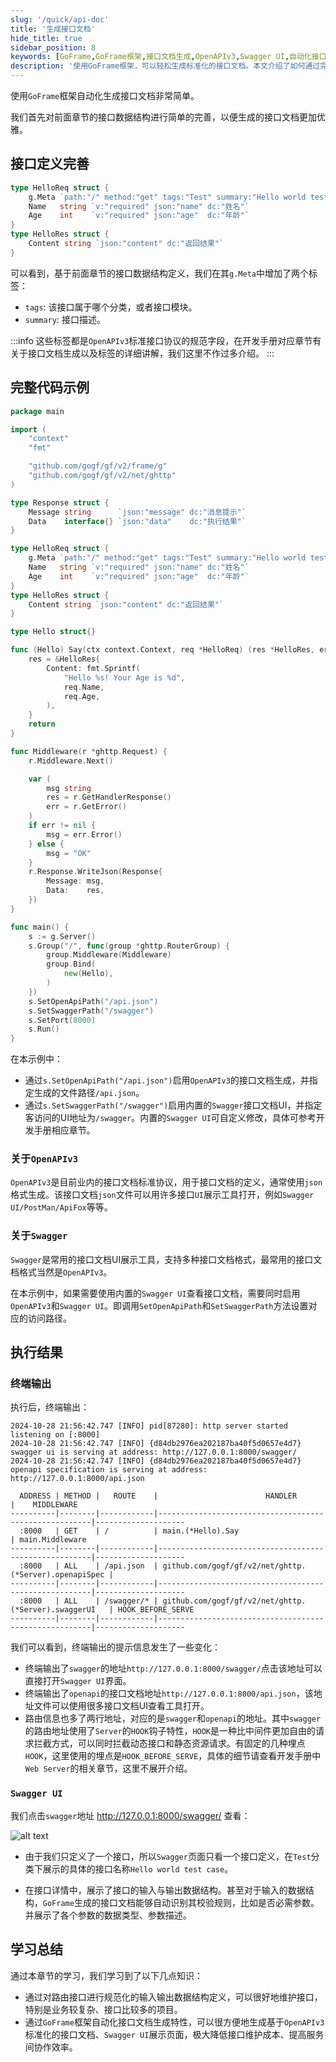 ```yaml
---
slug: '/quick/api-doc'
title: '生成接口文档'
hide_title: true
sidebar_position: 8
keywords: [GoFrame,GoFrame框架,接口文档生成,OpenAPIv3,Swagger UI,自动化接口文档,接口数据结构,GoFrame教程,web开发,API文档]
description: '使用GoFrame框架，可以轻松生成标准化的接口文档。本文介绍了如何通过完善接口定义，结合OpenAPIv3协议和Swagger UI，自动生成和展示接口文档。在代码示例中详细讲解了接口的数据结构定义、路由中间件的设置以及如何使用GoFrame框架特性优化接口文档生成过程。'
---
```


使用`GoFrame`框架自动化生成接口文档非常简单。

我们首先对前面章节的接口数据结构进行简单的完善，以便生成的接口文档更加优雅。

## 接口定义完善

```go
type HelloReq struct {
    g.Meta `path:"/" method:"get" tags:"Test" summary:"Hello world test case"`
    Name   string `v:"required" json:"name" dc:"姓名"`
    Age    int    `v:"required" json:"age"  dc:"年龄"`
}
type HelloRes struct {
    Content string `json:"content" dc:"返回结果"`
}
```

可以看到，基于前面章节的接口数据结构定义，我们在其`g.Meta`中增加了两个标签：
- `tags`: 该接口属于哪个分类，或者接口模块。
- `summary`: 接口描述。

:::info
这些标签都是`OpenAPIv3`标准接口协议的规范字段，在开发手册对应章节有关于接口文档生成以及标签的详细讲解，我们这里不作过多介绍。
:::

## 完整代码示例

```go title="main.go"
package main

import (
    "context"
    "fmt"

    "github.com/gogf/gf/v2/frame/g"
    "github.com/gogf/gf/v2/net/ghttp"
)

type Response struct {
    Message string      `json:"message" dc:"消息提示"`
    Data    interface{} `json:"data"    dc:"执行结果"`
}

type HelloReq struct {
    g.Meta `path:"/" method:"get" tags:"Test" summary:"Hello world test case"`
    Name   string `v:"required" json:"name" dc:"姓名"`
    Age    int    `v:"required" json:"age"  dc:"年龄"`
}
type HelloRes struct {
    Content string `json:"content" dc:"返回结果"`
}

type Hello struct{}

func (Hello) Say(ctx context.Context, req *HelloReq) (res *HelloRes, err error) {
    res = &HelloRes{
        Content: fmt.Sprintf(
            "Hello %s! Your Age is %d",
            req.Name,
            req.Age,
        ),
    }
    return
}

func Middleware(r *ghttp.Request) {
    r.Middleware.Next()

    var (
        msg string
        res = r.GetHandlerResponse()
        err = r.GetError()
    )
    if err != nil {
        msg = err.Error()
    } else {
        msg = "OK"
    }
    r.Response.WriteJson(Response{
        Message: msg,
        Data:    res,
    })
}

func main() {
    s := g.Server()
    s.Group("/", func(group *ghttp.RouterGroup) {
        group.Middleware(Middleware)
        group.Bind(
            new(Hello),
        )
    })
    s.SetOpenApiPath("/api.json")
    s.SetSwaggerPath("/swagger")
    s.SetPort(8000)
    s.Run()
}
```
在本示例中：
- 通过`s.SetOpenApiPath("/api.json")`启用`OpenAPIv3`的接口文档生成，并指定生成的文件路径`/api.json`。
- 通过`s.SetSwaggerPath("/swagger")`启用内置的`Swagger`接口文档UI，并指定客访问的UI地址为`/swagger`。内置的`Swagger UI`可自定义修改，具体可参考开发手册相应章节。

### 关于`OpenAPIv3`

`OpenAPIv3`是目前业内的接口文档标准协议，用于接口文档的定义，通常使用`json`格式生成。该接口文档`json`文件可以用许多接口`UI`展示工具打开，例如`Swagger UI/PostMan/ApiFox`等等。

### 关于`Swagger`

`Swagger`是常用的接口文档UI展示工具，支持多种接口文档格式，最常用的接口文档格式当然是`OpenAPIv3`。

在本示例中，如果需要使用内置的`Swagger UI`查看接口文档，需要同时启用`OpenAPIv3`和`Swagger UI`。即调用`SetOpenApiPath`和`SetSwaggerPath`方法设置对应的访问路径。

## 执行结果


### 终端输出

执行后，终端输出：
```text
2024-10-28 21:56:42.747 [INFO] pid[87280]: http server started listening on [:8000]
2024-10-28 21:56:42.747 [INFO] {d84db2976ea202187ba40f5d0657e4d7} swagger ui is serving at address: http://127.0.0.1:8000/swagger/
2024-10-28 21:56:42.747 [INFO] {d84db2976ea202187ba40f5d0657e4d7} openapi specification is serving at address: http://127.0.0.1:8000/api.json

  ADDRESS | METHOD |   ROUTE    |                        HANDLER                        |    MIDDLEWARE      
----------|--------|------------|-------------------------------------------------------|--------------------
  :8000   | GET    | /          | main.(*Hello).Say                                     | main.Middleware    
----------|--------|------------|-------------------------------------------------------|--------------------
  :8000   | ALL    | /api.json  | github.com/gogf/gf/v2/net/ghttp.(*Server).openapiSpec |                    
----------|--------|------------|-------------------------------------------------------|--------------------
  :8000   | ALL    | /swagger/* | github.com/gogf/gf/v2/net/ghttp.(*Server).swaggerUI   | HOOK_BEFORE_SERVE  
----------|--------|------------|-------------------------------------------------------|--------------------
```

我们可以看到，终端输出的提示信息发生了一些变化：
- 终端输出了`swagger`的地址`http://127.0.0.1:8000/swagger/`点击该地址可以直接打开`Swagger UI`界面。
- 终端输出了`openapi`的接口文档地址`http://127.0.0.1:8000/api.json`，该地址文件可以使用很多接口文档UI查看工具打开。
- 路由信息也多了两行地址，对应的是`swagger`和`openapi`的地址。其中`swagger`的路由地址使用了`Server`的`HOOK`钩子特性，`HOOK`是一种比中间件更加自由的请求拦截方式，可以同时拦截动态接口和静态资源请求。有固定的几种埋点`HOOK`，这里使用的埋点是`HOOK_BEFORE_SERVE`，具体的细节请查看开发手册中`Web Server`的相关章节，这里不展开介绍。

### `Swagger UI`

我们点击`swagger`地址 http://127.0.0.1:8000/swagger/ 查看：

![alt text](QQ_1730124029804.png)

 - 由于我们只定义了一个接口，所以`Swagger`页面只看一个接口定义，在`Test`分类下展示的具体的接口名称`Hello world test case`。

- 在接口详情中，展示了接口的输入与输出数据结构。甚至对于输入的数据结构，`GoFrame`生成的接口文档能够自动识别其校验规则，比如是否必需参数。并展示了各个参数的数据类型、参数描述。


## 学习总结

通过本章节的学习，我们学习到了以下几点知识：
- 通过对路由接口进行规范化的输入输出数据结构定义，可以很好地维护接口，特别是业务较复杂、接口比较多的项目。
- 通过`GoFrame`框架自动化接口文档生成特性，可以很方便地生成基于`OpenAPIv3`标准化的接口文档、`Swagger UI`展示页面，极大降低接口维护成本、提高服务间协作效率。



